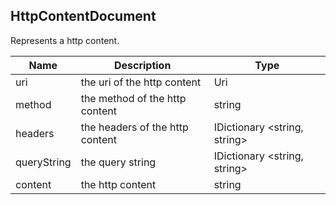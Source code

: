 ## HttpContentDocument

Represents a http content.

| Name                     | Description                                    | Type                          |
|--------------------------|------------------------------------------------|-------------------------------|
| uri                      | the uri of the http content                    | Uri                           |
| method                   | the method of the http content                 | string                        |
| headers                  | the headers of the http content                | IDictionary \<string, string> |
| queryString              | the query string                               | IDictionary \<string, string> |
| content                  | the http content                               | string                        |